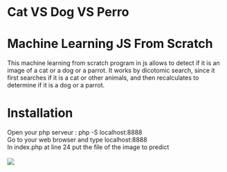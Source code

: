 # Cat VS Dog VS Perro
# Machine Learning JS From Scratch
This machine learning from scratch program in js allows to detect if it is an image of a cat or a dog or a parrot. It works by dicotomic search, since it first searches if it is a cat or other animals, and then recalculates to determine if it is a dog or a parrot.
# Installation
Open your php serveur : php -S localhost:8888 <br>
Go to your web browser and type localhost:8888 <br>
In index.php at line 24 put the file of the image to predict <br><br>
![](https://cdn.discordapp.com/attachments/1027174980091396146/1079817057853509682/image.png)
